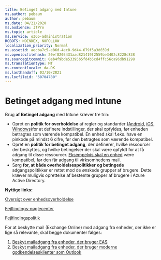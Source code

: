 ```yaml
---
title: Betinget adgang med Intune
ms.author: pebaum
author: pebaum
ms.date: 04/21/2020
ms.audience: ITPro
ms.topic: article
ms.service: o365-administration
ROBOTS: NOINDEX, NOFOLLOW
localization_priority: Normal
ms.assetid: aecba7c5-e86d-4ec8-9d44-679f5a3d659d
ms.openlocfilehash: 20ef8205431aad821419f2559be3402c8228d838
ms.sourcegitcommit: 0eb4f9bde53395b5fd4b5cd4ffc56ca96db91298
ms.translationtype: MT
ms.contentlocale: da-DK
ms.lasthandoff: 03/10/2021
ms.locfileid: "50704780"
---
```

# <a name="conditional-access-with-intune"></a>Betinget adgang med Intune

Brug  **af Betinget adgang**  med Intune kræver tre trin:

- Opret en  **politik for overholdelse**  af regler og standarder [(Android,](https://docs.microsoft.com/intune/compliance-policy-create-android)  [iOS,](https://docs.microsoft.com/intune/compliance-policy-create-ios)  [Windows)](https://docs.microsoft.com//intune/compliance-policy-create-windows)for at definere indstillinger, der skal opfyldes, før enheden betragtes som værende kompatibel. En enhed skal f.eks. have en pinkode på mindst 6 cifre, før den betragtes som værende kompatibel.
- Opret en **politik for betinget adgang,**  der definerer, hvilke ressourcer der beskyttes, og hvilke betingelser der skal være opfyldt for at få adgang til disse ressourcer.  [Eksempelvis skal en enhed](https://docs.microsoft.com/intune/tutorial-protect-email-on-unmanaged-devices#create-conditional-access-policies)  være kompatibel, før den får adgang til virksomhedens mail.
- Sørg **for, at både overholdelsespolitikker**  **og betingede**  adgangspolitikker er rettet mod de ønskede grupper af brugere. Dette kræver muligvis oprettelse af bestemte grupper af brugere i Azure Active Directory.

**Nyttige links:**

[Oversigt over enhedsoverholdelse](https://docs.microsoft.com/intune/device-compliance-get-started)

[Fejlfindings-nøglecenter](https://docs.microsoft.com/intune/troubleshoot-conditional-access)

[Fejlfindingspolitik](https://docs.microsoft.com/troubleshoot/mem/intune/troubleshoot-policies-in-microsoft-intune)

For at beskytte mail (Exchange Online) mod adgang fra enheder, der ikke er lige så relevante, skal begge dokumenter følges:

1. [Beskyt mailadgang fra enheder, der bruger EAS](https://docs.microsoft.com/intune/tutorial-protect-email-on-unmanaged-devices)
2. [Beskyt mailadgang fra enheder, der bruger moderne godkendelsesklienter som Outlook](https://docs.microsoft.com/intune/tutorial-protect-email-on-enrolled-devices)